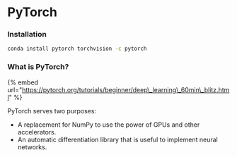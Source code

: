# PyTorch

### Installation

```bash
conda install pytorch torchvision -c pytorch
```

### What is PyTorch?

{% embed url="https://pytorch.org/tutorials/beginner/deep\_learning\_60min\_blitz.html" %}

PyTorch serves two purposes:

* A replacement for NumPy to use the power of GPUs and other accelerators.
* An automatic differentiation library that is useful to implement neural networks.

### 



